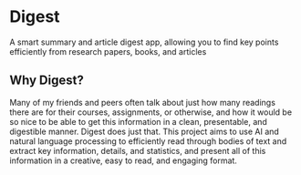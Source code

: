 # Digest
A smart summary and article digest app, allowing you to find key points efficiently from research papers, books, and articles

## Why Digest?
Many of my friends and peers often talk about just how many readings there are for their courses, assignments, or otherwise, and how it would be so nice to be able to get this information in a clean, presentable, and digestible manner. Digest does just that. This project aims to use AI and natural language processing to efficiently read through bodies of text and extract key information, details, and statistics, and present all of this information in a creative, easy to read, and engaging format.
